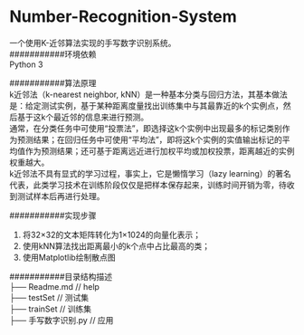 # Number-Recognition-System  
一个使用K-近邻算法实现的手写数字识别系统。  
###########环境依赖  
Python 3  


###########算法原理  
  k近邻法（k-nearest neighbor, kNN）是一种基本分类与回归方法，其基本做法是：给定测试实例，基于某种距离度量找出训练集中与其最靠近的k个实例点，然后基于这k个最近邻的信息来进行预测。  
  通常，在分类任务中可使用“投票法”，即选择这k个实例中出现最多的标记类别作为预测结果；在回归任务中可使用“平均法”，即将这k个实例的实值输出标记的平均值作为预测结果；还可基于距离远近进行加权平均或加权投票，距离越近的实例权重越大。  
  k近邻法不具有显式的学习过程，事实上，它是懒惰学习（lazy learning）的著名代表，此类学习技术在训练阶段仅仅是把样本保存起来，训练时间开销为零，待收到测试样本后再进行处理。  


###########实现步骤
1. 将32×32的文本矩阵转化为1×1024的向量化表示；
2. 使用kNN算法找出距离最小的k个点中占比最高的类；
3. 使用Matplotlib绘制散点图


###########目录结构描述  
├── Readme.md                   // help  
├── testSet                     // 测试集  
├── trainSet                    // 训练集  
├── 手写数字识别.py              // 应用  
